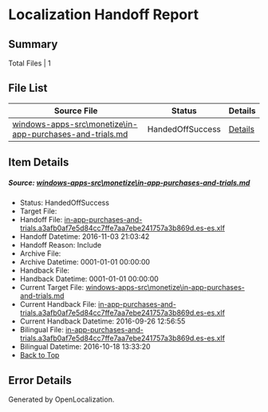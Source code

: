 # <a name='report-top'></a> Localization Handoff Report

## Summary
 Total Files | 1

## File List
 Source File | Status | Details 
 ----------- | ------ | ------- 
 [windows-apps-src\monetize\in-app-purchases-and-trials.md](https://cpubwin.visualstudio.com/windows-uwp/_git/windows-uwp/commit/09a123de7b3c31e2de6a3e43d44c648e7cc94da4?path=windows-apps-src%2Fmonetize%2Fin-app-purchases-and-trials.md&_a=contents) | HandedOffSuccess | [Details](#ef0764aaf772fc36c6a6266e103cb35cafa841c55186)

## Item Details
##### <a name='ef0764aaf772fc36c6a6266e103cb35cafa841c55186'></a> Source: [windows-apps-src\monetize\in-app-purchases-and-trials.md](https://cpubwin.visualstudio.com/windows-uwp/_git/windows-uwp/commit/09a123de7b3c31e2de6a3e43d44c648e7cc94da4?path=windows-apps-src%2Fmonetize%2Fin-app-purchases-and-trials.md&_a=contents)
* Status: HandedOffSuccess
* Target File: 
* Handoff File: [in-app-purchases-and-trials.a3afb0af7e5d84cc7ffe7aa7ebe241757a3b869d.es-es.xlf](https://cpubwin.visualstudio.com/windows-uwp/_git/WDCLib.handoff/commit/cc86d680003a647f355eaedcb4cbbd1ba9baa2b6?path=ol-handoff%2Fcpubwin%2Fwindows-uwp.es-es%2Fmaster%2Fin-app-purchases-and-trials.a3afb0af7e5d84cc7ffe7aa7ebe241757a3b869d.es-es.xlf&_a=contents)
* Handoff Datetime: 2016-11-03 21:03:42
* Handoff Reason: Include
* Archive File: 
* Archive Datetime: 0001-01-01 00:00:00
* Handback File: 
* Handback Datetime: 0001-01-01 00:00:00
* Current Target File: [windows-apps-src\monetize\in-app-purchases-and-trials.md](https://cpubwin.visualstudio.com/windows-uwp/_git/windows-uwp.es-es/commit/b81726c307dcf4449e41c5f20b99107b8f5f0674?path=windows-apps-src%2Fmonetize%2Fin-app-purchases-and-trials.md&_a=contents)
* Current Handback File: [in-app-purchases-and-trials.a3afb0af7e5d84cc7ffe7aa7ebe241757a3b869d.es-es.xlf](https://cpubwin.visualstudio.com/windows-uwp/_git/WDCLib.handback/commit/9d843656481f4607d37743442872c1044ab3d48e?path=ol-handback%2FMicrosoft%2Fwindows-apps.es-es%2Fmaster%2Fin-app-purchases-and-trials.a3afb0af7e5d84cc7ffe7aa7ebe241757a3b869d.es-es.xlf&_a=contents)
* Current Handback Datetime: 2016-09-26 12:56:55
* Bilingual File: [in-app-purchases-and-trials.a3afb0af7e5d84cc7ffe7aa7ebe241757a3b869d.es-es.xlf](https://cpubwin.visualstudio.com/windows-uwp/_git/WDCLib.handback/commit/9d843656481f4607d37743442872c1044ab3d48e?path=ol-handback%2FMicrosoft%2Fwindows-apps.es-es%2Fmaster%2Fin-app-purchases-and-trials.a3afb0af7e5d84cc7ffe7aa7ebe241757a3b869d.es-es.xlf&_a=contents)
* Bilingual Datetime: 2016-10-18 13:33:20
* [Back to Top](#report-top)


## Error Details

Generated by OpenLocalization.
